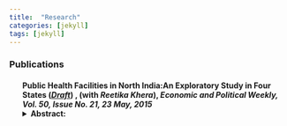 ```yaml
---
title:  "Research"
categories: [jekyll]
tags: [jekyll]
---
```









<!---

<h3 id="job-market-paper">Job Market Paper</h3>
<ul>
  <h4><b>Title of Paper</b>
(<a href=" target="_blank"><em>Draft</em></a>)(<a href="" target="_blank"><em>Slides</em></a>)</h4>
<details><summary>Abstract:</summary><p><font size="2">Abstract here</details>
</ul>
-->


<h3 id="publications"><strong>Publications</strong></h3>
<ul>
  <h4><b>Public Health Facilities in North India:An Exploratory Study in Four States</b> (<a href="/files/epw_paper.pdf" target="_blank"><em>Draft</em></a>) , (with <em>Reetika Khera</em>),  
<em>Economic and Political Weekly, Vol. 50, Issue No. 21, 23 May, 2015</em>
<details><summary>Abstract:</summary><p><font size="2">Following the introduction of universal access to free medicines
and diagnostics at public health facilities in Rajasthan during 2011–13, we revisited the facilities surveyed by Banerjee et al (2004), and present the changes over the last decade. We find substantial improvement in infrastructure and the patient utilisation rate, but abysmally low utilisation of facilities primarily due to high absenteeism. We also present
findings from fieldwork in Himachal Pradesh, Bihar and Jharkhand to bring out striking contrasts among these four northern states.</font></p></details>
